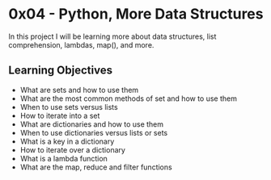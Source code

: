 # 0x04 - Python, More Data Structures

In this project I will be learning more about data structures, list comprehension, lambdas, map(), and more.

## Learning Objectives

- What are sets and how to use them
- What are the most common methods of set and how to use them
- When to use sets versus lists
- How to iterate into a set
- What are dictionaries and how to use them
- When to use dictionaries versus lists or sets
- What is a key in a dictionary
- How to iterate over a dictionary
- What is a lambda function
- What are the map, reduce and filter functions

